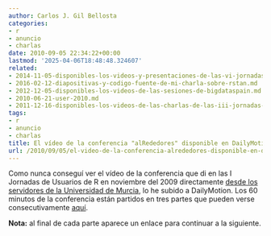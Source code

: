 ```yaml
---
author: Carlos J. Gil Bellosta
categories:
- r
- anuncio
- charlas
date: 2010-09-05 22:34:22+00:00
lastmod: '2025-04-06T18:48:48.324607'
related:
- 2014-11-05-disponibles-los-videos-y-presentaciones-de-las-vi-jornadas-de-usuarios-de-r.md
- 2016-02-12-diapositivas-y-codigo-fuente-de-mi-charla-sobre-rstan.md
- 2012-12-05-disponibles-los-videos-de-las-sesiones-de-bigdataspain.md
- 2010-06-21-user-2010.md
- 2011-12-16-disponibles-los-videos-de-las-charlas-de-las-iii-jornadas-de-usuarios-de-r.md
tags:
- r
- anuncio
- charlas
title: El vídeo de la conferencia "alRededores" disponible en DailyMotion
url: /2010/09/05/el-video-de-la-conferencia-alrededores-disponible-en-dailymotion/
---
```


Como nunca conseguí ver el vídeo de la conferencia que di en las I Jornadas de Usuarios de R en noviembre del 2009 directamente [desde los servidores de la Universidad de Murcia](http://tv.um.es/serial/index/id/216), lo he subido a DailyMotion. Los 60 minutos de la conferencia están partidos en tres partes que pueden verse consecutivamente [aquí](https://www.dailymotion.com/embed/video/xepatx).

**Nota:** al final de cada parte aparece un enlace para continuar a la siguiente.